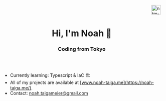 <a href="https://www.codewars.com/users/Octosub" target="blank"><img align="right" src="https://www.codewars.com/users/Octosub/badges/large" alt="ntm-codewars-badge" height="30" width="auto"/></a>
<br>
<br>
<h1 align="center">Hi, I'm Noah 👋</h1>
<h3 align="center">Coding from Tokyo</h3>
<br>
<br>

- Currently learning: Typescript & IaC 🏗️
- All of my projects are available at [www.noah-taiga.me](https://noah-taiga.me/).
- Contact: [noah.taigameier@gmail.com](noah.taigameier@gmail.com)
